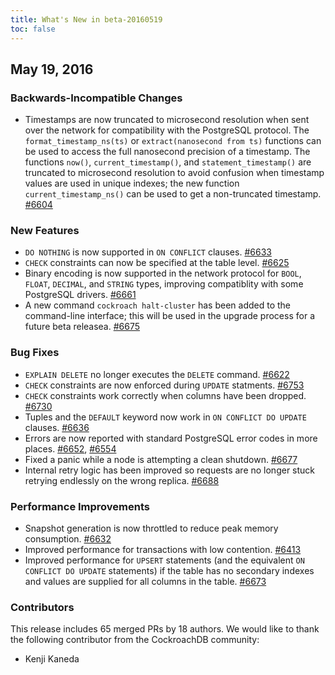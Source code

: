```yaml
---
title: What's New in beta-20160519
toc: false
---
```


## May 19, 2016

### Backwards-Incompatible Changes

* Timestamps are now truncated to microsecond resolution when sent
  over the network for compatibility with the PostgreSQL protocol. The
  `format_timestamp_ns(ts)` or `extract(nanosecond from ts)` functions
  can be used to access the full nanosecond precision of a timestamp.
  The functions `now()`, `current_timestamp()`, and
  `statement_timestamp()` are truncated to microsecond resolution to
  avoid confusion when timestamp values are used in unique indexes;
  the new function `current_timestamp_ns()` can be used to get a
  non-truncated timestamp.
  [#6604](https://github.com/cockroachdb/cockroach/pull/6604)

### New Features

* `DO NOTHING` is now supported in `ON CONFLICT` clauses.
  [#6633](https://github.com/cockroachdb/cockroach/pull/6633)
* `CHECK` constraints can now be specified at the table level.
  [#6625](https://github.com/cockroachdb/cockroach/pull/6625)
* Binary encoding is now supported in the network protocol for `BOOL`,
  `FLOAT`, `DECIMAL`, and `STRING` types, improving compatiblity with
  some PostgreSQL drivers.
  [#6661](https://github.com/cockroachdb/cockroach/pull/6661)
* A new command `cockroach halt-cluster` has been added to the
  command-line interface; this will be used in the upgrade process for
  a future beta releasea.
  [#6675](https://github.com/cockroachdb/cockroach/pull/6675)

### Bug Fixes

* `EXPLAIN DELETE` no longer executes the `DELETE` command.
  [#6622](https://github.com/cockroachdb/cockroach/pull/6622)
* `CHECK` constraints are now enforced during `UPDATE` statments.
  [#6753](https://github.com/cockroachdb/cockroach/pull/6753)
* `CHECK` constraints work correctly when columns have been dropped.
  [#6730](https://github.com/cockroachdb/cockroach/pull/6730)
* Tuples and the `DEFAULT` keyword now work in `ON CONFLICT DO UPDATE`
  clauses. [#6636](https://github.com/cockroachdb/cockroach/pull/6636)
* Errors are now reported with standard PostgreSQL error codes in more
  places. [#6652](https://github.com/cockroachdb/cockroach/pull/6652),
  [#6554](https://github.com/cockroachdb/cockroach/pull/6554)
* Fixed a panic while a node is attempting a clean shutdown.
  [#6677](https://github.com/cockroachdb/cockroach/pull/6677)
* Internal retry logic has been improved so requests are no longer
  stuck retrying endlessly on the wrong replica.
  [#6688](https://github.com/cockroachdb/cockroach/pull/6688)

### Performance Improvements

* Snapshot generation is now throttled to reduce peak memory
  consumption.
  [#6632](https://github.com/cockroachdb/cockroach/pull/6632)
* Improved performance for transactions with low contention.
  [#6413](https://github.com/cockroachdb/cockroach/pull/6413)
* Improved performance for `UPSERT` statements (and the equivalent `ON
  CONFLICT DO UPDATE` statements) if the table has no secondary
  indexes and values are supplied for all columns in the table.
  [#6673](https://github.com/cockroachdb/cockroach/pull/6673)

### Contributors

This release includes 65 merged PRs by 18 authors. We would like to
thank the following contributor from the CockroachDB community:

* Kenji Kaneda
